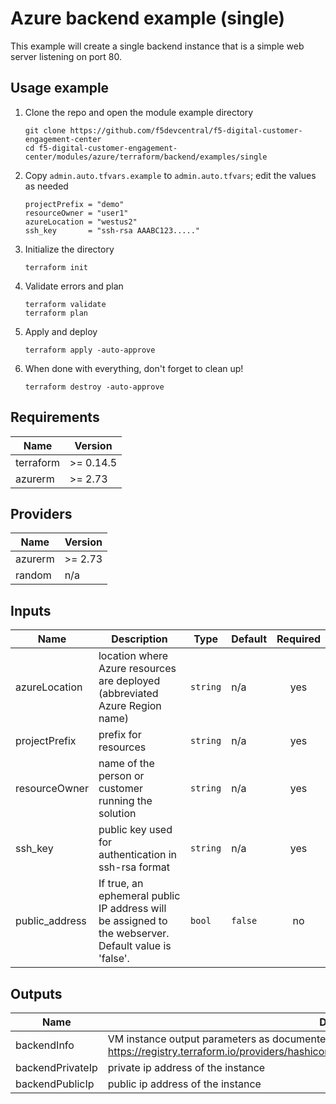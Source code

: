 # Azure backend example (single)
<!-- spell-checker: ignore markdownlint jumphost -->

This example will create a single backend instance that is a simple web server listening on port 80.

## Usage example

1. Clone the repo and open the module example directory

   ```shell
   git clone https://github.com/f5devcentral/f5-digital-customer-engagement-center
   cd f5-digital-customer-engagement-center/modules/azure/terraform/backend/examples/single
   ```

2. Copy `admin.auto.tfvars.example` to `admin.auto.tfvars`; edit the values as needed

   ```hcl
   projectPrefix = "demo"
   resourceOwner = "user1"
   azureLocation = "westus2"
   ssh_key       = "ssh-rsa AAABC123....."
   ```

3. Initialize the directory

   ```shell
   terraform init
   ```

4. Validate errors and plan

   ```shell
   terraform validate
   terraform plan
   ```

5. Apply and deploy

   ```shell
   terraform apply -auto-approve
   ```

6. When done with everything, don't forget to clean up!

   ```shell
   terraform destroy -auto-approve
   ```

<!-- markdownlint-disable MD033 MD034 -->
<!-- BEGINNING OF PRE-COMMIT-TERRAFORM DOCS HOOK -->
## Requirements

| Name | Version |
|------|---------|
| terraform | >= 0.14.5 |
| azurerm | >= 2.73 |

## Providers

| Name | Version |
|------|---------|
| azurerm | >= 2.73 |
| random | n/a |

## Inputs

| Name | Description | Type | Default | Required |
|------|-------------|------|---------|:--------:|
| azureLocation | location where Azure resources are deployed (abbreviated Azure Region name) | `string` | n/a | yes |
| projectPrefix | prefix for resources | `string` | n/a | yes |
| resourceOwner | name of the person or customer running the solution | `string` | n/a | yes |
| ssh\_key | public key used for authentication in ssh-rsa format | `string` | n/a | yes |
| public\_address | If true, an ephemeral public IP address will be assigned to the webserver. Default value is 'false'. | `bool` | `false` | no |

## Outputs

| Name | Description |
|------|-------------|
| backendInfo | VM instance output parameters as documented here: https://registry.terraform.io/providers/hashicorp/azurerm/latest/docs/resources/linux_virtual_machine |
| backendPrivateIp | private ip address of the instance |
| backendPublicIp | public ip address of the instance |

<!-- END OF PRE-COMMIT-TERRAFORM DOCS HOOK -->
<!-- markdownlint-enable MD033 MD034 -->
